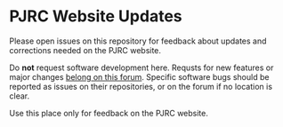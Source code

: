 # PJRC Website Updates

Please open issues on this repository for feedback about updates and corrections
needed on the PJRC website.

Do **not** request software development here.  Requsts for new features or major
changes [belong on this forum](https://forum.pjrc.com/forums/4-Suggestions-amp-Bug-Reports).
Specific software bugs should be reported as issues on their repositories, or on
the forum if no location is clear.

Use this place only for feedback on the PJRC website.


